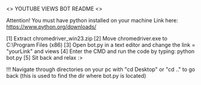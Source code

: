 <> YOUTUBE VIEWS BOT README <>

Attention! You must have python installed on your machine
Link here: https://www.python.org/downloads/

[1] Extract chromedriver_win23.zip 
[2] Move chromedriver.exe to C:\Program Files (x86) 
[3] Open bot.py in a text editor and change the link = "yourLink" and views
[4] Enter the CMD and run the code by typing: python bot.py
[5] Sit back and relax :>

!!! Navigate through directories on your pc with "cd Desktop"
or "cd .." to go back (this is used to find the dir where bot.py is located)
